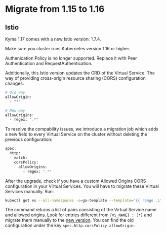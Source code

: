 # Migrate from 1.15 to 1.16

## Istio

Kyma 1.17 comes with a new Istio version: 1.7.4. 

Make sure you cluster runs Kubernetes version 1.16 or higher.

Authenication Policy is no longer supported. Replace it with Peer Authentication and RequestAuthentication.

Additionally, this Istio version updates the CRD of the Virtual Service. The way of providing cross-origin resource sharing (CORS) configuration changes:

```bash
# Old way
allowOrigin:
  - "*"

# New way
allowOrigins:
  - regex: ".*"
```

To resolve the compability issues, we introduce a migration job which adds a new field to every Virtual Service on the cluster without deleting the previous configuration:

```bash
spec:
  http:
  - match:
    corsPolicy:
      allowOrigins:
        - regex: ".*"
```

After the upgrade, check if you have a custom Allowed Origins CORS configuration in your Virtual Services. You will have to migrate these Virtual Services manually. Run:

```bash
kubectl get vs --all-namespaces -o=go-template --template='{{ range .items }}{{ $name := .metadata.name}}{{ range $key, $value := .spec.http}}{{if $value.corsPolicy.allowOrigin }}{{ printf "%s : " $name }}{{ printf "%v\n" $value.corsPolicy.allowOrigin }}{{println ""}}{{ end }}{{ end }}{{ end }}'
```

The command returns a list of pairs consisting of the Virtual Service name and allowed origins. Look for entries different from `{VS_NAME} : [*]` and migrate them manually to the [new version](https://istio.io/latest/docs/reference/config/networking/virtual-service/#CorsPolicy). You can find the old configuration under the key `spec.http.corsPolicy.allowOrigin`.
